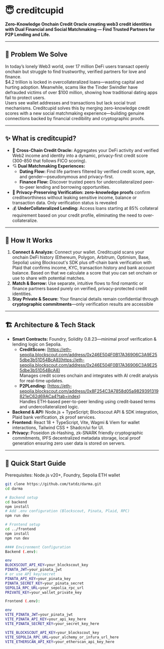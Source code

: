 # 😇 creditcupid 

**Zero-Knowledge Onchain Credit Oracle creating web3 credit identities with Dual Financial and Social Matchmaking — Find Trusted Partners for P2P Lending and Life.**


---

## 🚀 Problem We Solve

In today’s lonely Web3 world, over 17 million DeFi users transact openly onchain but struggle to find trustworthy, verified partners for love and finance.  
$4.2 trillion is locked in overcollateralized loans—wasting capital and hurting adoption. Meanwhile, scams like the Tinder Swindler have defrauded victims of over $100 million, showing how traditional dating apps fail to protect users.  
Users see wallet addresses and transactions but lack social trust mechanisms. Creditcupid solves this by merging zero-knowledge credit scores with a new social matchmaking experience—building genuine connections backed by financial credibility and cryptographic proofs.

---

## ✨ What is creditcupid?

- 🔄 **Cross-Chain Credit Oracle:** Aggregates your DeFi activity and verified Web2 income and identity into a dynamic, privacy-first credit score (300-850 that follows FICO scoring).   
- 💘 **Dual Matchmaking Experiences:**  
  - **Dating Flow:** Find life partners filtered by verified credit score, age, and gender—pseudonymous and privacy-first.  
  - **Finance Flow:** Discover trusted peers for undercollateralized peer-to-peer lending and borrowing opportunities.  
- 🔐 **Privacy-Preserving Verification:** **zero-knowledge proofs** confirm creditworthiness without leaking sensitive income, balance or transaction data. Only verification status is revealed
- 💰 **UnderCollateralized Lending:** Access loans starting at 85% collateral requirement based on your credit profile, eliminating the need to over-collateralize.

---

## 🎯 How It Works

1. **Connect & Analyze:** Connect your wallet. Creditcupid scans your onchain DeFi history (Ethereum, Polygon, Arbitrum, Optimism, Base, Sepolia) using Blockscout's SDK plus off-chain bank verification with Plaid that confirms income, KYC, transaction history and bank account balance. Based on that we calculate a score that you can set onchain or use to share with potential matches.
2. **Match & Borrow:** Use separate, intuitive flows to find romantic or finance partners based purely on verified, privacy-protected credit identities.  
3. **Stay Private & Secure:** Your financial details remain confidential through **cryptographic commitments**—only verification results are accessible
---

## 🏗️ Architecture & Tech Stack

- **Smart Contracts:** Foundry, Solidity 0.8.23—minimal proof verification & lending logic on Sepolia.
  - **CreditScore:** [https://eth-sepolia.blockscout.com/address/0x246E504F0B17A36906C3A9E255dbe3b51D54BcA8](https://eth-sepolia.blockscout.com/address/0x246E504F0B17A36906C3A9E255dbe3b51D54BcA8)  
    Manages credit scores onchain and integrates with AI credit analysis for real-time updates.  
  - **P2PLending:** [https://eth-sepolia.blockscout.com/address/0x8F254C3A7858d05a9829391319821eC62d69ACa4?tab=index)  
    Handles ETH-based peer-to-peer lending using credit-based terms and undercollateralized logic.
- **Backend & API:** Node.js + TypeScript; Blockscout API & SDK integration, Plaid bank verification, zk proof services.  
- **Frontend:** React 18 + TypeScript, Vite, Wagmi & Viem for wallet interactions, Tailwind CSS + Shadcn/ui for UI.  
- **Privacy:** Poseidon zk-Hashing, zk-SNARK friendly cryptographic commitments, IPFS decentralized metadata storage, local proof generation ensuring zero user data is stored on servers.

---

## 🚀 Quick Start Guide

Prerequisites: Node.js v20+, Foundry, Sepolia ETH wallet
```bash
git clone https://github.com/tatdz/darma.git
cd darma

# Backend setup
cd backend
npm install
# Add .env configuration (Blockscout, Pinata, Plaid, RPC)
npm run dev

# Frontend setup
cd ../frontend
npm install
npm run dev

#### Environment Configuration
Backend (.env):

env
BLOCKSCOUT_API_KEY=your_blockscout_key
PINATA_JWT=your_pinata_jwt
# or use API key/secret
PINATA_API_KEY=your_pinata_key
PINATA_SECRET_KEY=your_pinata_secret
SEPOLIA_RPC_URL=your_sepolia_rpc_url
PRIVATE_KEY=your_wallet_private_key

Frontend (.env):

env
VITE_PINATA_JWT=your_pinata_jwt
VITE_PINATA_API_KEY=your_api_key_here
VITE_PINATA_SECRET_KEY=your_secret_key_here

VITE_BLOCKSCOUT_API_KEY=your_blockscout_key
VITE_SEPOLIA_RPC_URL=your_alchemy_or_infura_url_here
VITE_ETHERSCAN_API_KEY=your_etherscan_api_key_here



